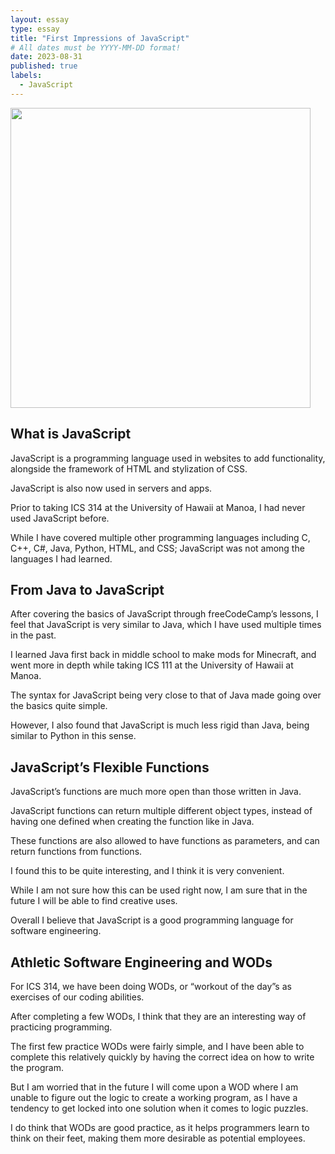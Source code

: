 ```yaml
---
layout: essay
type: essay
title: "First Impressions of JavaScript"
# All dates must be YYYY-MM-DD format!
date: 2023-08-31
published: true
labels:
  - JavaScript
---
```


<img width="480px" class="rounded float-start pe-4" src="../img/first-impressions-of-javascript/javascript.jpg">

## What is JavaScript

JavaScript is a programming language used in websites to add functionality, alongside the framework of HTML and stylization of CSS.

JavaScript is also now used in servers and apps.

Prior to taking ICS 314 at the University of Hawaii at Manoa, I had never used JavaScript before.

While I have covered multiple other programming languages including C, C++, C#, Java, Python, HTML, and CSS; JavaScript was not among the languages I had learned.

## From Java to JavaScript

After covering the basics of JavaScript through freeCodeCamp’s lessons, I feel that JavaScript is very similar to Java, which I have used multiple times in the past.

I learned Java first back in middle school to make mods for Minecraft, and went more in depth while taking ICS 111 at the University of Hawaii at Manoa.

The syntax for JavaScript being very close to that of Java made going over the basics quite simple.

However, I also found that JavaScript is much less rigid than Java, being similar to Python in this sense.

## JavaScript’s Flexible Functions

JavaScript’s functions are much more open than those written in Java.

JavaScript functions can return multiple different object types, instead of having one defined when creating the function like in Java.

These functions are also allowed to have functions as parameters, and can return functions from functions.

I found this to be quite interesting, and I think it is very convenient.

While I am not sure how this can be used right now, I am sure that in the future I will be able to find creative uses.

Overall I believe that JavaScript is a good programming language for software engineering.

## Athletic Software Engineering and WODs

For ICS 314, we have been doing WODs, or “workout of the day”s as exercises of our coding abilities.

After completing a few WODs, I think that they are an interesting way of practicing programming.

The first few practice WODs were fairly simple, and I have been able to complete this relatively quickly by having the correct idea on how to write the program.

But I am worried that in the future I will come upon a WOD where I am unable to figure out the logic to create a working program, as I have a tendency to get locked into one solution when it comes to logic puzzles.

I do think that WODs are good practice, as it helps programmers learn to think on their feet, making them more desirable as potential employees.
